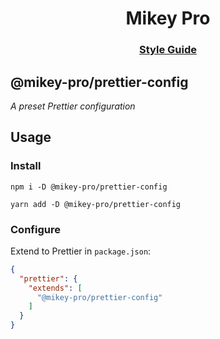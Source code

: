 <div width="100%" align="center">
  <h1>
    <b>Mikey Pro</b>
  </h1>
  <h3>
    <a href="https://github.com/mikey-pro/style-guide">Style Guide</a>
  <br />
</div>

## **@mikey-pro/prettier-config**

_A preset Prettier configuration_

## Usage

### Install

```shell
npm i -D @mikey-pro/prettier-config

yarn add -D @mikey-pro/prettier-config
```

### Configure

Extend to Prettier in `package.json`:

```json
{
  "prettier": {
    "extends": [
      "@mikey-pro/prettier-config"
    ]
  }
}
```

